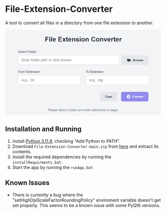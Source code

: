 # File-Extension-Converter
A tool to convert all files in a directory from one file extension to another.

![](documentation/screenshot.png)
## Installation and Running
1. Install [Python 3.11.9](https://www.python.org/downloads/release/python-3119/), checking "Add Python to PATH".
2. Download `File-Extension-Converter-main.zip` from [here](https://github.com/Revelmonger/File-Extension-Converter/archive/refs/heads/main.zip) and extract its contents.
3. Install the required dependencies by running the `installRequirments.bat`.
4. Start the app by running the `runApp.bat`

## Known Issues
- There is currently a bug where the "setHighDpiScaleFactorRoundingPolicy" enviroment variable doesn't get set properly. This seems to be a known issue with some PyQt6 versions.
